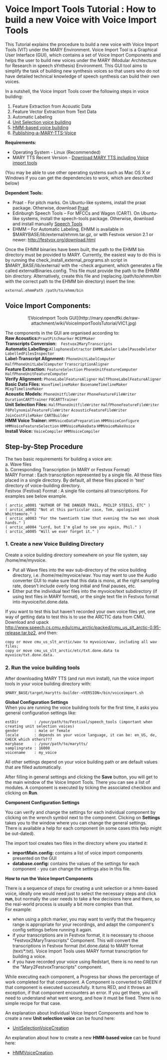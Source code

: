 # Voice Import Tools Tutorial : How to build a new Voice with Voice Import Tools

This Tutorial explains the procedure to build a new voice with Voice Import Tools (VIT) under the MARY Environment. 
Voice Import Tool is a Graphical User Interface (GUI), which contains a set of Voice Import Components and helps the user to build new voices under the MARY (Modular Architecture for Research in speech sYnthesis) Environment. This GUI tool aims to simplify the task of building new synthesis voices so that users who do not have detailed technical knowledge of speech synthesis can build their own voices.

In a nutshell, the Voice Import Tools cover the following steps in voice building:  
1. Feature Extraction from Acoustic Data  
2. Feature Vector Extraction from Text Data  
3. Automatic Labeling  
4. [Unit Selection voice building](https://github.com/marytts/marytts/wiki/UnitSelectionVoiceCreation)  
5. [HMM-based voice building](https://github.com/marytts/marytts/wiki/HMMVoiceCreation)  
6. [Publishing-a-MARY-TTS-Voice](https://github.com/marytts/marytts/wiki/Publishing-a-MARY-TTS-Voice)  

**Requirements:**  
- Operating System - Linux (Recommended)  
- MARY TTS Recent Version - [Download MARY TTS including Voice import tools](https://github.com/marc1s/marytts#readme)  

(You may be able to use other operating systems such as Mac OS X or Windows if you can get the dependencies to work, which are described below) 

**Dependent Tools:**  
- Praat - For pitch marks. On Ubuntu-like systems, install the praat package. Otherwise, download [Praat](http://www.fon.hum.uva.nl/praat)  
- Edinburgh Speech Tools – For MFCCs and Wagon (CART). On Ubuntu-like systems, install the speech-tools package. Otherwise, download and install manually [Speech Tools](http://www.cstr.ed.ac.uk/projects/speech_tools/)  
- EHMM – For Automatic Labeling, EHMM is available in $MARYBASE/lib/external/ehmm.tar.gz, or with Festvox version 2.1 or newer:  http://festvox.org/download.html

Once the EHMM binaries have been built, the path to the EHMM bin directory must be provided to MARY. Currently, the easiest way to do this is by running the check_install_external_programs.sh script in     $MARY_BASE/lib/external/ with the -check argument, which generates a file called externalBinaries.config. This file must provide the path to the EHMM bin directory. Alternatively, create this file and (replacing /path/to/ehmm/bin with the correct path to the EHMM bin directory) insert the line:

    external.ehmmPath /path/to/ehmm/bin

## Voice Import Components: 

<center>![VoiceImport Tools GUI](http://mary.opendfki.de/raw-attachment/wiki/VoiceImportToolsTutorial/VIC1.jpg)</center>
                         
The components in the GUI are organised according to:  
**Raw Acoustics:**`PraatPitchmarker` `MCEPMaker`  
**Transcripts Conversion:**`  Festvox2MaryTranscripts`  
**Automatic Labelling:**`AllophonesExtractor` `EHMMLabeler` `LabelPauseDeleter` `LabelledFilesInspector`  
**Label-Transcript Alignment:** `PhoneUnitLabelComputer` `HalfPhoneUnitLabelComputer` `TranscriptionAligner`  
**Feature Extraction:** `FeatureSelection` `PhoneUnitFeatureComputer` `HalfPhoneUnitFeatureComputer`  
**Verify Alignment:** `PhoneLabelFeatureAligner` `HalfPhoneLabelFeatureAligner`  
**Basic Data Files:** `WaveTimelineMaker` `BasenameTimelineMaker` `MCepTimelineMaker`  
**Acoustic Models:** `PhoneUnitfileWriter` `PhoneFeatureFileWriter` `DurationCARTTrainer` `F0CARTTrainer`  
**Unit Selection Files:** `HalfPhoneUnitfileWriter` `HalfPhoneFeatureFileWriter` `F0PolynomialFeatureFileWriter` `AcousticFeatureFileWriter` `JoinCostFileMaker` `CARTBuilder`  
**HMM Voice Trainer:** `HMMVoiceDataPreparation` `HMMVoiceConfigure` `HMMVoiceFeatureSelection` `HMMVoiceMakeData` `HMMVoiceMakeVoice`  
**Install Voice:** `VoiceCompiler` `HMMVoiceCompiler`  


## Step-by-Step Procedure

The two basic requirements for building a voice are:  
a. Wave files  
b. Corresponding Transcription (in MARY or Festvox Format)  
MARY Format : Each transcription represented by a single file. All these files placed in a single directory. By default, all these files placed in 'text' directory of voice-building directory.  
Festvox (Festival) Format : A single file contains all transcriptions. For examples see below example.  

    ( arctic_a0001 "AUTHOR OF THE DANGER TRAIL, PHILIP STEELS, ETC" )
    ( arctic_a0002 "Not at this particular case, Tom, apologized Whittemore." )
    ( arctic_a0003 "For the twentieth time that evening the two men shook hands." )
    ( arctic_a0004 "Lord, but I'm glad to see you again, Phil." )
    ( arctic_a0005 "Will we ever forget it." )

### 1. Create a new Voice Building Directory

Create a voice building directory somewhere on your file system, say /home/me/myvoice.  
- Put all Wave files into the wav sub-directory of the voice building directory, i.e. /home/me/myvoice/wav. You may want to use the Audio converter GUI to make sure that this data is mono, at the right sampling rate, doesn't include overly long initial and final pauses, etc.  
- Either put the individual text files into the myvoice/text subdirectory (if using text files in MARY format), or the single text file in Festvox format into myvoice/txt.done.data.  

If you want to test this but haven't recorded your own voice files yet, one way of getting data to test this is to use the ARCTIC data from CMU. Download and upack http://www.speech.cs.cmu.edu/cmu_arctic/packed/cmu_us_slt_arctic-0.95-release.tar.bz2, and then:  

    copy or move cmu_us_slt_arctic/wav to myvoice/wav, including all wav files;
    copy or move cmu_us_slt_arctic/etc/txt.done.data to myvoice/txt.done.data. 

### 2. Run the voice building tools  
After downloading MARY TTS (and run mvn install), run the voice import tools in your voice building directory with:  

    $MARY_BASE/target/marytts-builder-<VERSION>/bin/voiceimport.sh  

**Global Configuration Settings**  
When you are running the voice building tools for the first time, it asks you general configuration settings like:  

    estDir       : /your/path/to/Festival/speech_tools (important when creating unit selection voices)
    gender       : male or female 
    locale       : depends on your voice language, it can be: en_US, de, CHECK which others??? 
    marybase     : /your/path/to/marytts/
    samplingrate : 16000
    voicename    : my_voice  
  
All other settings depend on your voice building path or are default values that are filled automatically.  

After filling in general settings  and clicking the **Save** button, you will get to the main window of the Voice Import Tools. There you can see a list of modules. A component is executed by ticking the associated checkbox and clicking on **Run**. 

**Component Configuration Settings**  

You can verify and change the settings for each individual component by clicking on the wrench symbol next to the component. Clicking on **Settings** takes you to the window where you can change the general settings.  
There is available a help for each component (in some cases this help might be out-dated).
 
The import tool creates two files in the directory where you started it:    
- **importMain.config:** contains a list of voice import components presented on the GUI
- **database.config:** contains the values of the settings for each component - you can change the settings also in this file.  
 
**How to run the Voice Import Components**

There is a sequence of steps for creating a unit selection or a hmm-based voice, ideally one would need just to select the necessary steps and click **run**, but normally the user needs to take a few decisions here and there, so the real-world process is usually a bit more complex than that.   
For example:  
- when using a pitch marker, you may want to verify that the frequency range is appropriate for your recordings, and adapt the component's config settings before running it again.  
- if your transcriptions are in Festvox format, it is necessary to choose "Festvox2MaryTranscripts" Component. This will convert the transcriptions in Festvox format (txt.done.data) to MARY format (text/*.txt). Voice Import Tools uses MARY format transcription for building a voice.  
- if you have recorded your voice using Redstart, there is no need to run the "Mary2FestvoxTranscripts" component. 

While executing each component, a Progress bar shows the percentage of work completed for that component. A Component is converted to GREEN if that component is executed successfully. It turns RED, and it throws an exception, if that component encounters an error. If you get there, you will need to understand what went wrong, and how it must be fixed. There is no simple recipe for that case. 


An explanation about Individual Voice Import Components and how to create a new **Unit selection voice** can be found here:  
- [UnitSelectionVoiceCreation](https://github.com/marytts/marytts/wiki/UnitSelectionVoiceCreation)

An explanation about how to create a new **HMM-based voice** can be found here:  
- [HMMVoiceCreation](https://github.com/marytts/marytts/wiki/HMMVoiceCreation).
